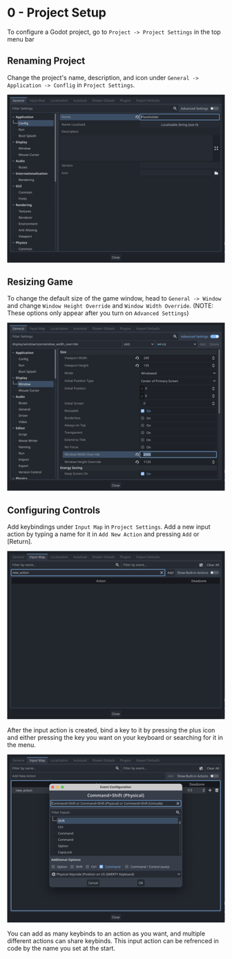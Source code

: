 # 0 - Project Setup

To configure a Godot project, go to `Project -> Project Settings` in the top menu bar

## Renaming Project

Change the project's name, description, and icon under `General -> Application -> Conflig` in `Project Settings`.

![Fig. 0-0](../.resources/0-0.png "Fig. 0-0")

## Resizing Game

To change the default size of the game window, head to `General -> Window` and change `Window Height Override` and `Window Width Override`. (NOTE: These options only appear after you turn on `Advanced Settings`)

![Fig. 0-1](../.resources/0-1.png "Fig. 0-1")

## Configuring Controls

Add keybindings under `Input Map` in `Project Settings`. Add a new input action by typing a name for it in `Add New Action` and pressing `Add` or [Return].

![Fig. 0-2](../.resources/0-2.png "Fig. 0-2")

After the input action is created, bind a key to it by pressing the plus icon and either pressing the key you want on your keyboard or searching for it in the menu.

![Fig. 0-3](../.resources/0-3.png "Fig. 0-3")

You can add as many keybinds to an action as you want, and multiple different actions can share keybinds. This input action can be refrenced in code by the name you set at the start.
